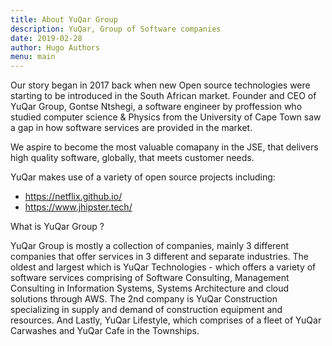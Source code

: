```yaml
---
title: About YuQar Group
description: YuQar, Group of Software companies
date: 2019-02-28
author: Hugo Authors
menu: main
---
```


Our story began in 2017 back when new Open source technologies were starting to be introduced in the South African market. Founder and CEO of YuQar Group, Gontse Ntshegi, a software engineer by proffession who studied computer science & Physics from the University of Cape Town saw a gap in how software services are provided in the market.

We aspire to become the most valuable comapany in the JSE, that delivers high quality software, globally, that meets customer needs.

YuQar makes use of a variety of open source projects including:


* https://netflix.github.io/
* https://www.jhipster.tech/

What is YuQar Group ?

YuQar Group is mostly a collection of companies, mainly 3 different companies that offer services in 3 different and separate industries. The oldest and largest which is
YuQar Technologies - which offers a variety of software services comprising of Software Consulting, Management Consulting in Information Systems, Systems Architecture and cloud solutions through AWS.
The 2nd company is YuQar Construction specializing in supply and demand of construction equipment and resources. And Lastly, YuQar Lifestyle, which comprises of a fleet of YuQar Carwashes and YuQar Cafe in the Townships.